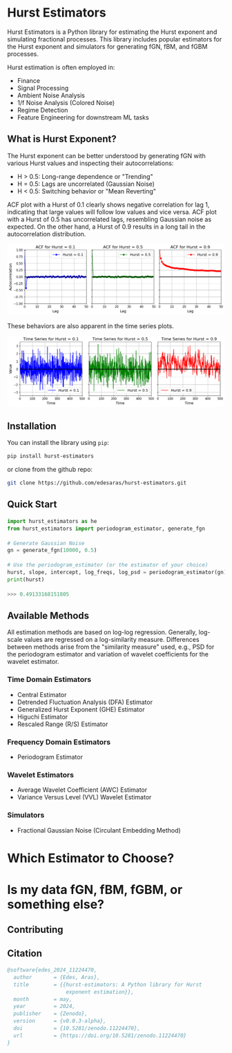 # Hurst Estimators

Hurst Estimators is a Python library for estimating the Hurst exponent and simulating fractional processes. This library includes popular estimators for the Hurst exponent and simulators for generating fGN, fBM, and fGBM processes.

Hurst estimation is often employed in:
- Finance
- Signal Processing
- Ambient Noise Analysis
- 1/f Noise Analysis (Colored Noise)
- Regime Detection
- Feature Engineering for downstream ML tasks 

## What is Hurst Exponent?

The Hurst exponent can be better understood by generating fGN with various Hurst values and inspecting their autocorrelations:
- H > 0.5: Long-range dependence or "Trending"
- H = 0.5: Lags are uncorrelated (Gaussian Noise)
- H < 0.5: Switching behavior or "Mean Reverting"

ACF plot with a Hurst of 0.1 clearly shows negative correlation for lag 1, indicating that large values will follow low values and vice versa. ACF plot with a Hurst of 0.5 has uncorrelated lags, resembling Gaussian noise as expected. On the other hand, a Hurst of 0.9 results in a long tail in the autocorrelation distribution.

![Hurst Exponent and ACF](examples/figures/acf_plot.png)

These behaviors are also apparent in the time series plots.

![Hurst Exponent and Time Series](examples/figures/time_series_hurst_values_fgn.png)


## Installation

You can install the library using `pip`:

```sh
pip install hurst-estimators
```

or clone from the github repo:
```sh
git clone https://github.com/edesaras/hurst-estimators.git
```


## Quick Start


```python
import hurst_estimators as he
from hurst_estimators import periodogram_estimator, generate_fgn

# Generate Gaussian Noise
gn = generate_fgn(10000, 0.5)

# Use the periodogram_estimator (or the estimator of your choice)
hurst, slope, intercept, log_freqs, log_psd = periodogram_estimator(gn)
print(hurst)

>>> 0.49133168151805
```



## Available Methods
All estimation methods are based on log-log regression. Generally, log-scale values are regressed on a log-similarity measure. Differences between methods arise from the "similarity measure" used, e.g., PSD for the periodogram estimator and variation of wavelet coefficients for the wavelet estimator.

### Time Domain Estimators 
* Central Estimator
* Detrended Fluctuation Analysis (DFA) Estimator
* Generalized Hurst Exponent (GHE) Estimator
* Higuchi Estimator
* Rescaled Range (R/S) Estimator

### Frequency Domain Estimators
* Periodogram Estimator

### Wavelet Estimators
* Average Wavelet Coefficient (AWC) Estimator
* Variance Versus Level (VVL) Wavelet Estimator

### Simulators
* Fractional Gaussian Noise (Circulant Embedding Method)

# Which Estimator to Choose?
# Is my data fGN, fBM, fGBM, or something else?


## Contributing

## Citation

```bibtex
@software{edes_2024_11224470,
  author       = {Edes, Aras},
  title        = {{hurst-estimators: A Python library for Hurst 
                   exponent estimation}},
  month        = may,
  year         = 2024,
  publisher    = {Zenodo},
  version      = {v0.0.3-alpha},
  doi          = {10.5281/zenodo.11224470},
  url          = {https://doi.org/10.5281/zenodo.11224470}
}
```
